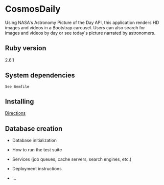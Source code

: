 # CosmosDaily

 Using NASA's Astronomy Picture of the Day API, this application renders HD images and videos in a Bootstrap carousel. Users can also search for images and videos by day or see today's picture narrated by astronomers.


## Ruby version
   2.6.1
## System dependencies
    See Gemfile
## Installing
  [Directions](https://i.imgur.com/59ewp4u.png) 


## Database creation

* Database initialization

* How to run the test suite

* Services (job queues, cache servers, search engines, etc.)

* Deployment instructions

* ...
